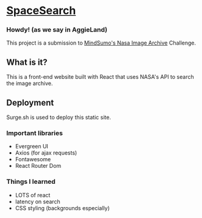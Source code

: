 # [SpaceSearch](https://searchspace.surge.sh/)
### Howdy! (as we say in AggieLand)
This project is a submission to [MindSumo's Nasa Image Archive](https://www.mindsumo.com/contests/nasa-image-archive) Challenge.

## What is it?
This is a front-end website built with React that uses NASA's API to search the image archive.

## Deployment
Surge.sh is used to deploy this static site.

### Important libraries
- Evergreen UI
- Axios (for ajax requests)
- Fontawesome
- React Router Dom

### Things I learned
- LOTS of react
- latency on search
- CSS styling (backgrounds especially)